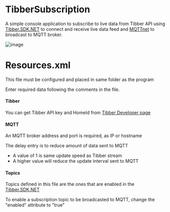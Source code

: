 # TibberSubscription

<p>A simple console application to subscribe to live data from Tibber API using <a href=https://github.com/tibber/Tibber.SDK.NET>Tibber.SDK.NET</a> to connect and receive live data feed and <a href=https://github.com/dotnet/MQTTnet>MQTTnet</a> to broadcast to MQTT broker.</p>

![image](https://user-images.githubusercontent.com/73751609/204908359-fba1ee93-041c-4968-8172-0233b1268210.png)

<h1>Resources.xml</h1>
<p>This file must be configured and placed in same folder as the program</p>
<p>Enter required data following the comments in the file.</p>
<h4>Tibber</h4>
<p>You can get Tibber API key and HomeId from <a href=https://developer.tibber.com/>Tibber Developer page</a></p>
<h4>MQTT</h4>
<p>An MQTT broker address and port is required, as IP or hostname</p>
<p>The delay entry is to reduce amount of data sent to MQTT</p>
 <ul>
  <li>A value of 1 is same update speed as Tibber stream</li>
  <li>A higher value will reduce the update interval sent to MQTT</li>
</ul>
<h4>Topics</h4>
<p>Topics defined in this file are the ones that are enabled in the <a href=https://github.com/tibber/Tibber.SDK.NET>Tibber.SDK.NET</a></p>
<p>To enable a subscription topic to be broadcasted to MQTT, change the "enabled" attribute to "true"</p>
